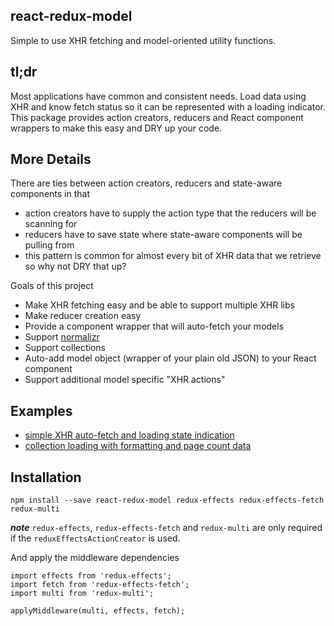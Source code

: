 react-redux-model
----------------
Simple to use XHR fetching and model-oriented utility functions.

## tl;dr
Most applications have common and consistent needs.  Load data using XHR and know fetch status so it can be represented with a loading indicator.  This package provides action creators, reducers and React component wrappers to make this easy and DRY up your code.

## More Details
There are ties between action creators, reducers and state-aware components in that

* action creators have to supply the action type that the reducers will be scanning for
* reducers have to save state where state-aware components will be pulling from
* this pattern is common for almost every bit of XHR data that we retrieve so why not DRY that up?

Goals of this project

* Make XHR fetching easy and be able to support multiple XHR libs
* Make reducer creation easy
* Provide a component wrapper that will auto-fetch your models
* Support [normalizr](https://github.com/paularmstrong/normalizr)
* Support collections
* Auto-add model object (wrapper of your plain old JSON) to your React component
* Support additional model specific "XHR actions"

## Examples

* [simple XHR auto-fetch and loading state indication](./examples/01-github-profile-viewer/lib/profile-page)
* [collection loading with formatting and page count data](./examples/01-github-profile-viewer/lib/profile-page)

## Installation
```
npm install --save react-redux-model redux-effects redux-effects-fetch redux-multi
```
***note*** `redux-effects`, `redux-effects-fetch` and `redux-multi` are only required if the `reduxEffectsActionCreator` is used.

And apply the middleware dependencies
```
import effects from 'redux-effects';
import fetch from 'redux-effects-fetch';
import multi from 'redux-multi';

applyMiddleware(multi, effects, fetch);
```
